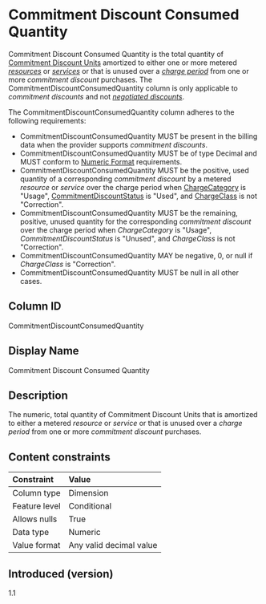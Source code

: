 # Commitment Discount Consumed Quantity

Commitment Discount Consumed Quantity is the total quantity of [Commitment Discount Units](#commitmentdiscountunit) amortized to either one or more metered [*resources*](#glossary:resource) or [*services*](#glossary:service) or that is unused over a [*charge period*](#glossary:chargeperiod) from one or more *commitment discount* purchases. The CommitmentDiscountConsumedQuantity column is only applicable to *commitment discounts* and not [*negotiated discounts*](#glossary:negotiated-discount).

The CommitmentDiscountConsumedQuantity column adheres to the following requirements:

* CommitmentDiscountConsumedQuantity MUST be present in the billing data when the provider supports *commitment discounts*.
* CommitmentDiscountConsumedQuantity MUST be of type Decimal and MUST conform to [Numeric Format](#numericformat) requirements.
* CommitmentDiscountConsumedQuantity MUST be the positive, used quantity of a corresponding *commitment discount* by a metered *resource* or *service* over the charge period when [ChargeCategory](#chargecategory) is "Usage", [CommitmentDiscountStatus](#commitmentdiscountstatus) is "Used", and [ChargeClass](#chargeclass) is not "Correction".
* CommitmentDiscountConsumedQuantity MUST be the remaining, positive, unused quantity for the corresponding *commitment discount* over the charge period when *ChargeCategory* is "Usage", *CommitmentDiscountStatus* is "Unused", and *ChargeClass* is not "Correction".
* CommitmentDiscountConsumedQuantity MAY be negative, 0, or null if *ChargeClass* is "Correction".
* CommitmentDiscountConsumedQuantity MUST be null in all other cases.

## Column ID

CommitmentDiscountConsumedQuantity

## Display Name

Commitment Discount Consumed Quantity

## Description

The numeric, total quantity of Commitment Discount Units that is amortized to either a metered *resource* or *service* or that is unused over a *charge period* from one or more *commitment discount* purchases.

## Content constraints

| Constraint      | Value            |
|:----------------|:-----------------|
| Column type     | Dimension        |
| Feature level   | Conditional      |
| Allows nulls    | True             |
| Data type       | Numeric          |
| Value format    | Any valid decimal value |

## Introduced (version)

1.1

